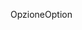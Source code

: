 <span data-ttu-id="586be-101">Opzione</span><span class="sxs-lookup"><span data-stu-id="586be-101">Option</span></span>